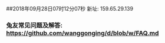 ##2018年09月28日07时12分07秒 新址: 159.65.29.139
### 兔友常见问题及解答: https://github.com/wanggonging/d/blob/w/FAQ.md
